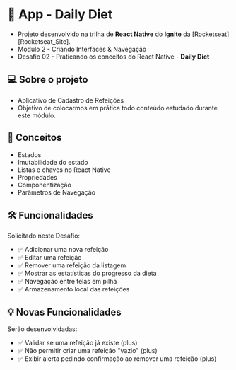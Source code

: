 # :iphone: App - Daily Diet

- Projeto desenvolvido na trilha de **React Native** do **Ignite** da [Rocketseat][Rocketseat_Site].
- Modulo 2 - Criando Interfaces & Navegação
- Desafio 02 - Praticando os conceitos do React Native - **Daily Diet**


## :computer: Sobre o projeto

- Aplicativo de Cadastro de Refeições
- Objetivo de colocarmos em prática todo conteúdo estudado durante este módulo.


## :wrench: Conceitos

- Estados
- Imutabilidade do estado
- Listas e chaves no React Native
- Propriedades
- Componentização
- Parâmetros de Navegação


## 🛠 Funcionalidades

Solicitado neste Desafio:

- :white_check_mark: Adicionar uma nova refeição
- :white_check_mark: Editar uma refeição
- :white_check_mark: Remover uma refeição da listagem
- :white_check_mark: Mostrar as estatísticas do progresso da dieta
- :white_check_mark: Navegação entre telas em pilha
- :white_check_mark: Armazenamento local das refeições


## :bulb: Novas Funcionalidades

Serão desenvolvidadas:

- :white_check_mark: Validar se uma refeição já existe (plus)
- :white_check_mark: Não permitir criar uma refeição "vazio" (plus)
- :white_check_mark: Exibir alerta pedindo confirmação ao remover uma refeição (plus)